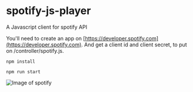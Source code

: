 # spotify-js-player

A Javascript client for spotify API

You'll need to create an app on [https://developer.spotify.com](https://developer.spotify.com). And get a client id and client secret, to put on /controller/spotify.js.


```
npm install

npm run start
```

![Image of spotify](https://raw.githubusercontent.com/bbastou/spotify-js-player/master/public/images/capture.png)
